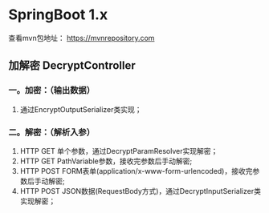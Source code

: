 # SpringBoot 1.x
查看mvn包地址： https://mvnrepository.com

## 加解密 DecryptController
### 一。加密：（输出数据）
1. 通过EncryptOutputSerializer类实现；

### 二。解密：（解析入参）
1. HTTP GET 单个参数，通过DecryptParamResolver实现解密；
2. HTTP GET PathVariable参数，接收完参数后手动解密;
3. HTTP POST FORM表单(application/x-www-form-urlencoded)，接收完参数后手动解密;
4. HTTP POST JSON数据(RequestBody方式)，通过DecryptInputSerializer类实现解密；
